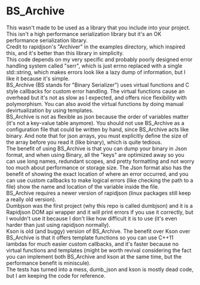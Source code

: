 # BS_Archive
This wasn't made to be used as a library that you include into your project. This isn't a high performance serialization library but it's an OK performance serialization library.\
Credit to rapidjson's "Archiver" in the examples directory, which inspired this, and it's better than this library in simplicity.\
This code depends on my very specific and probably poorly designed error handling system called "serr", which is just errno replaced with a single std::string, which makes errors look like a lazy dump of information, but I like it because it's simple.\
BS_Archive (BS stands for "Binary Serializer") uses virtual functions and C style callbacks for custom error handling. The virtual functions cause an overhead but it's not as slow as I expected, and offers nice flexibility with polymorphism. You can also avoid the virtual functions by doing manual devirtualization by using templates.\
BS_Archive is not as flexible as json because the order of variables matter (it's not a key-value table anymore). You should not use BS_Archive as a configuration file that could be written by hand, since BS_Archive acts like binary. And note that for json arrays, you must explicitly define the size of the array before you read it (like binary), which is quite tedious.\
The benefit of using BS_Archive is that you can dump your binary in Json format, and when using Binary, all the "keys" are optimized away so you can use long names, redundant scopes, and pretty formatting and not worry too much about performance or storage size. The Json format also has the benefit of showing the exact location of where an error occurred, and you can use custom callbacks to make logical errors (like checking the path to a file) show the name and location of the variable inside the file.\
BS_Archive requires a newer version of rapidjson (linux packages still keep a really old version).\
Dumbjson was the first project (why this repo is called dumbjson) and it is a Rapidjson DOM api wrapper and it will print errors if you use it correctly, but I wouldn't use it because I don't like how difficult it is to use (it's even harder than just using rapidjson normally).\
Kson is old (and buggy) version of BS_Archive. The benefit over Kson over BS_Archive is that it offers template functions so you can use C++11 lambdas for much easier custom callbacks, and it's faster because no virtual functions and templates (might be worth revival considering the fact you can implement both BS_Archive and kson at the same time, but the performance benefit is miniscule).\
The tests has turned into a mess, dumb_json and kson is mostly dead code, but I am keeping the code for reference.